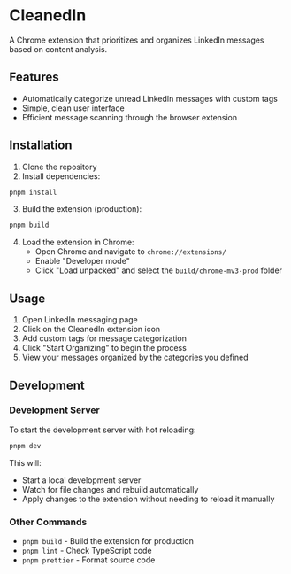 # CleanedIn

A Chrome extension that prioritizes and organizes LinkedIn messages based on content analysis.

## Features

-   Automatically categorize unread LinkedIn messages with custom tags
-   Simple, clean user interface
-   Efficient message scanning through the browser extension

## Installation

1. Clone the repository
2. Install dependencies:

```sh
pnpm install
```

3. Build the extension (production):

```sh
pnpm build
```

4. Load the extension in Chrome:
    - Open Chrome and navigate to `chrome://extensions/`
    - Enable "Developer mode"
    - Click "Load unpacked" and select the `build/chrome-mv3-prod` folder

## Usage

1. Open LinkedIn messaging page
2. Click on the CleanedIn extension icon
3. Add custom tags for message categorization
4. Click "Start Organizing" to begin the process
5. View your messages organized by the categories you defined

## Development

### Development Server

To start the development server with hot reloading:

```sh
pnpm dev
```

This will:
- Start a local development server
- Watch for file changes and rebuild automatically
- Apply changes to the extension without needing to reload it manually

### Other Commands

-   `pnpm build` - Build the extension for production
-   `pnpm lint` - Check TypeScript code
-   `pnpm prettier` - Format source code
